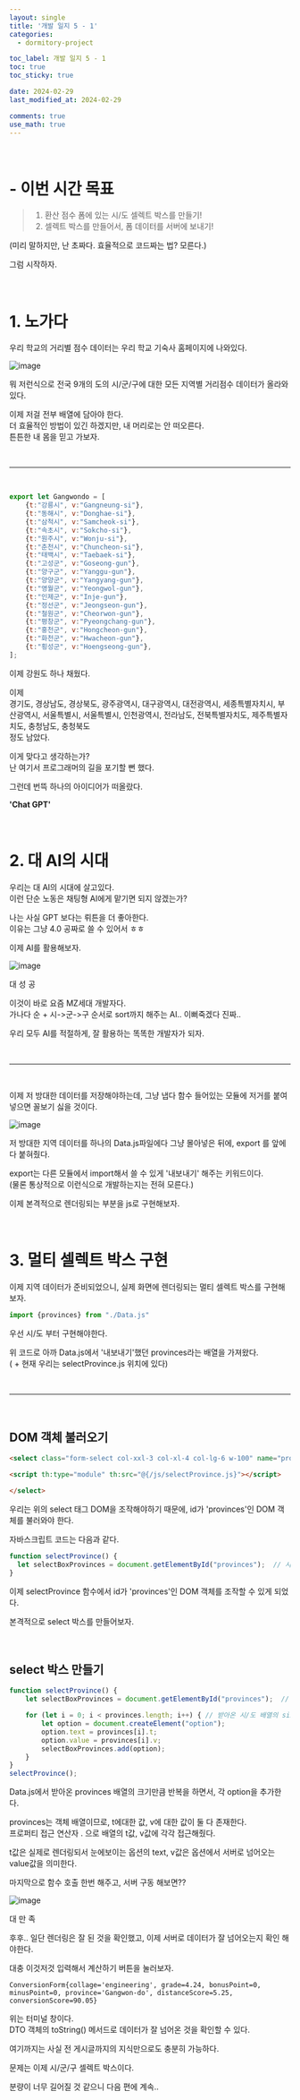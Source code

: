 ```yaml
---
layout: single
title: '개발 일지 5 - 1'
categories:
  - dormitory-project

toc_label: 개발 일지 5 - 1
toc: true
toc_sticky: true

date: 2024-02-29
last_modified_at: 2024-02-29

comments: true
use_math: true
---
```


<br>

# - 이번 시간 목표

> 1. 환산 점수 폼에 있는 시/도 셀렉트 박스를 만들기!  
> 2. 셀렉트 박스를 만들어서, 폼 데이터를 서버에 보내기!

(미리 말하지만, 난 초짜다. 효율적으로 코드짜는 법? 모른다.)

그럼 시작하자.

<br>

# 1. 노가다

우리 학교의 거리별 점수 데이터는 우리 학교 기숙사 홈페이지에 나와있다.  

![image](https://github.com/lgwqwer/lgwqwer.github.io/assets/129755540/36c16da3-10d4-4a29-8c71-b0cdc6ced398)

뭐 저런식으로 전국 9개의 도의 시/군/구에 대한 모든 지역별 거리점수 데이터가 올라와있다.  

이제 저걸 전부 배열에 담아야 한다.  
더 효율적인 방법이 있긴 하겠지만, 내 머리로는 안 떠오른다.  
튼튼한 내 몸을 믿고 가보자.  

<br>
<hr>
<br>

```javascript
export let Gangwondo = [
    {t:"강릉시", v:"Gangneung-si"},
    {t:"동해시", v:"Donghae-si"},
    {t:"삼척시", v:"Samcheok-si"},
    {t:"속초시", v:"Sokcho-si"},
    {t:"원주시", v:"Wonju-si"},
    {t:"춘천시", v:"Chuncheon-si"},
    {t:"태백시", v:"Taebaek-si"},
    {t:"고성군", v:"Goseong-gun"},
    {t:"양구군", v:"Yanggu-gun"},
    {t:"양양군", v:"Yangyang-gun"},
    {t:"영월군", v:"Yeongwol-gun"},
    {t:"인제군", v:"Inje-gun"},
    {t:"정선군", v:"Jeongseon-gun"},
    {t:"철원군", v:"Cheorwon-gun"},
    {t:"평창군", v:"Pyeongchang-gun"},
    {t:"홍천군", v:"Hongcheon-gun"},
    {t:"화천군", v:"Hwacheon-gun"},
    {t:"횡성군", v:"Hoengseong-gun"},
];
```

이제 강원도 하나 채웠다.  

이제   
경기도, 경상남도, 경상북도, 광주광역시, 대구광역시, 대전광역시, 세종특별자치시, 부산광역시, 서울특별시, 서울특별시, 인천광역시, 전라남도, 전북특별자치도, 제주특별자치도, 충청남도, 충청북도  
정도 남았다.

이게 맞다고 생각하는가?  
난 여기서 프로그래머의 길을 포기할 뻔 했다.  

그런데 번뜩 하나의 아이디어가 떠올랐다.  

**'Chat GPT'**

<br>

# 2. 대 AI의 시대

우리는 대 AI의 시대에 살고있다.  
이런 단순 노동은 채팅형 AI에게 맡기면 되지 않겠는가?

나는 사실 GPT 보다는 뤼튼을 더 좋아한다.  
이유는 그냥 4.0 공짜로 쓸 수 있어서 ㅎㅎ

이제 AI를 활용해보자.  

![image](https://github.com/lgwqwer/lgwqwer.github.io/assets/129755540/93c2c07c-8666-4546-96e7-9d32fdf5709a)

대 성 공  

이것이 바로 요즘 MZ세대 개발자다.  
가나다 순 + 시->군->구 순서로 sort까지 해주는 AI.. 이뻐죽겠다 진짜..

우리 모두 AI를 적절하게, 잘 활용하는 똑똑한 개발자가 되자.

<br>
<hr>
<br>

이제 저 방대한 데이터를 저장해야하는데, 그냥 냅다 함수 들어있는 모듈에 저거를 붙여넣으면 꼴보기 싫을 것이다.

![image](https://github.com/lgwqwer/lgwqwer.github.io/assets/129755540/e1fbf195-a9a9-46ae-ae68-c11b39639adb)


저 방대한 지역 데이터를 하나의 Data.js파일에다 그냥 몰아넣은 뒤에, export 를 앞에다 붙혀줬다.  

export는 다른 모듈에서 import해서 쓸 수 있게 '내보내기'  해주는 키워드이다.    
(물론 통상적으로 이런식으로 개발하는지는 전혀 모른다.)  

이제 본격적으로 렌더링되는 부분을 js로 구현해보자.

<br>

# 3. 멀티 셀렉트 박스 구현

이제 지역 데이터가 준비되었으니, 실제 화면에 렌더링되는 멀티 셀렉트 박스를 구현해보자.  


```javascript
import {provinces} from "./Data.js"
```
우선 시/도 부터 구현해야한다.  

위 코드로 아까 Data.js에서 '내보내기'했던 provinces라는 배열을 가져왔다.  
( + 현재 우리는 selectProvince.js 위치에 있다)

<br>
<hr>
<br>

## DOM 객체 불러오기

```HTML
<select class="form-select col-xxl-3 col-xl-4 col-lg-6 w-100" name="province" id="provinces" aria-label="Default select example">

<script th:type="module" th:src="@{/js/selectProvince.js}"></script>

</select>
```
우리는 위의 select 태그 DOM을 조작해야하기 때문에,  id가 'provinces'인 DOM 객체를 불러와야 한다.

자바스크립트 코드는 다음과 같다.

```javascript
function selectProvince() {
  let selectBoxProvinces = document.getElementById("provinces");  // 시/도 셀렉트 박스 DOM 객체 받아오기
}
```
이제 selectProvince 함수에서 id가 'provinces'인 DOM 객체를 조작할 수 있게 되었다.  

본격적으로 select 박스를 만들어보자.  

<br>

## select 박스 만들기

```javascript
function selectProvince() {
    let selectBoxProvinces = document.getElementById("provinces");  // 시/도 셀렉트 박스 DOM 객체 받아오기

    for (let i = 0; i < provinces.length; i++) { // 받아온 시/도 배열의 size 만큼 루프 돌면서 option 생성
        let option = document.createElement("option");
        option.text = provinces[i].t;
        option.value = provinces[i].v;
        selectBoxProvinces.add(option);
    }
}
selectProvince();
```

Data.js에서 받아온 provinces 배열의 크기만큼 반복을 하면서, 각 option을 추가한다.  

provinces는 객체 배열이므로, t에대한 값, v에 대한 값이 둘 다 존재한다.  
프로퍼티 접근 연산자 . 으로 배열의 t값, v값에 각각 접근해줬다.

t값은 실제로 렌더링되서 눈에보이는 옵션의 text, v값은 옵션에서 서버로 넘어오는 value값을 의미한다.  

마지막으로 함수 호출 한번 해주고, 서버 구동 해보면??

![image](https://github.com/lgwqwer/lgwqwer.github.io/assets/129755540/0ed8b3bc-743e-4e94-b51e-0d14294174d2)

대 만 족

후후.. 일단 렌더링은 잘 된 것을 확인했고, 이제 서버로 데이터가 잘 넘어오는지 확인 해야한다.  

대충 이것저것 입력해서 계산하기 버튼을 눌러보자.  

```
ConversionForm{collage='engineering', grade=4.24, bonusPoint=0, minusPoint=0, province='Gangwon-do', distanceScore=5.25, conversionScore=90.05}
```

위는 터미널 창이다.  
DTO 객체의 toString() 메서드로 데이터가 잘 넘어온 것을 확인할 수 있다.  

여기까지는 사실 전 게시글까지의 지식만으로도 충분히 가능하다.  

문제는 이제 시/군/구 셀렉트 박스이다.  

분량이 너무 길어질 것 같으니 다음 편에 계속..
